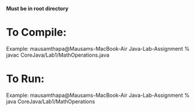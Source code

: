 **Must be in root directory**

# To Compile:

Example: mausamthapa@Mausams-MacBook-Air Java-Lab-Assignment % javac CoreJava/Lab1/MathOperations.java

# To Run:

Example: mausamthapa@Mausams-MacBook-Air Java-Lab-Assignment % java CoreJava/Lab1/MathOperations
